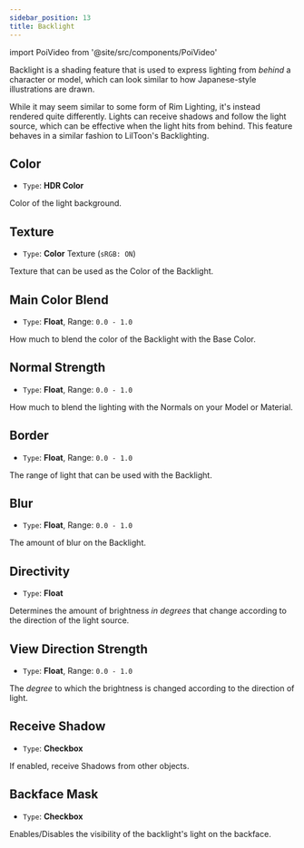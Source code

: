 ```yaml
---
sidebar_position: 13
title: Backlight
---
```

import PoiVideo from '@site/src/components/PoiVideo'

Backlight is a shading feature that is used to express lighting from *behind* a character or model, which can look similar to how Japanese-style illustrations are drawn.

While it may seem similar to some form of Rim Lighting, it's instead rendered quite differently. Lights can receive shadows and follow the light source, which can be effective when the light hits from behind. This feature behaves in a similar fashion to LilToon's Backlighting.

## Color

- `Type`: **HDR Color**

Color of the light background.

## Texture

- `Type`: **Color** Texture (`sRGB: ON`)

Texture that can be used as the Color of the Backlight.

## Main Color Blend

- `Type`: **Float**, Range: `0.0 - 1.0`

How much to blend the color of the Backlight with the Base Color.

## Normal Strength

- `Type`: **Float**, Range: `0.0 - 1.0`

How much to blend the lighting with the Normals on your Model or Material.

## Border

- `Type`: **Float**, Range: `0.0 - 1.0`

The range of light that can be used with the Backlight.

## Blur

- `Type`: **Float**, Range: `0.0 - 1.0`

The amount of blur on the Backlight.

## Directivity

- `Type`: **Float**

Determines the amount of brightness *in degrees* that change according to the direction of the light source.

## View Direction Strength

- `Type`: **Float**, Range: `0.0 - 1.0`

The *degree* to which the brightness is changed according to the direction of light.

## Receive Shadow

- `Type`: **Checkbox**

If enabled, receive Shadows from other objects.

## Backface Mask

- `Type`: **Checkbox**

Enables/Disables the visibility of the backlight's light on the backface.